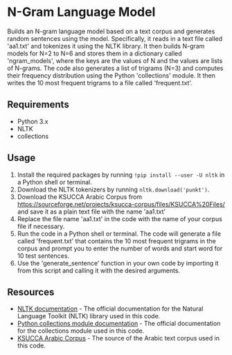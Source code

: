 # N-Gram Language Model

Builds an N-gram language model based on a text corpus and generates random sentences using the model. Specifically, it reads in a text file called 'aa1.txt' and tokenizes it using the NLTK library. It then builds N-gram models for N=2 to N=6 and stores them in a dictionary called 'ngram_models', where the keys are the values of N and the values are lists of N-grams. The code also generates a list of trigrams (N=3) and computes their frequency distribution using the Python 'collections' module. It then writes the 10 most frequent trigrams to a file called 'frequent.txt'.

## Requirements

- Python 3.x
- NLTK
- collections

## Usage

1. Install the required packages by running `!pip install --user -U nltk` in a Python shell or terminal.
2. Download the NLTK tokenizers by running `nltk.download('punkt')`.
3. Download the KSUCCA Arabic Corpus from https://sourceforge.net/projects/ksucca-corpus/files/KSUCCA%20Files/ and save it as a plain text file with the name 'aa1.txt'
4. Replace the file name 'aa1.txt' in the code with the name of your corpus file if necessary.
5. Run the code in a Python shell or terminal. The code will generate a file called 'frequent.txt' that contains the 10 most frequent trigrams in the corpus and prompt you to enter the number of words and start word for 10 test sentences.
6. Use the 'generate_sentence' function in your own code by importing it from this script and calling it with the desired arguments.

## Resources

- [NLTK documentation](https://www.nltk.org/) - The official documentation for the Natural Language Toolkit (NLTK) library used in this code.
- [Python collections module documentation](https://docs.python.org/3/library/collections.html) - The official documentation for the collections module used in this code.
- [KSUCCA Arabic Corpus](https://sourceforge.net/projects/ksucca-corpus/files/KSUCCA%20Files/) - The source of the Arabic text corpus used in this code.
